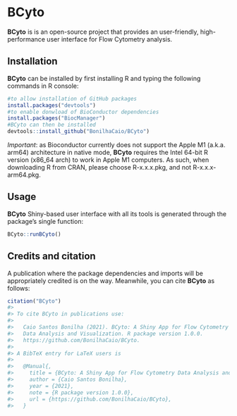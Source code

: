 
<!-- README.md is generated from README.Rmd. Please edit that file -->

# BCyto

<!-- badges: start -->
<!-- badges: end -->

**BCyto** is is an open-source project that provides an user-friendly,
high-performance user interface for Flow Cytometry analysis.

## Installation

**BCyto** can be installed by first installing R and typing the
following commands in R console:

``` r
#to allow installation of GitHub packages
install.packages("devtools")
#to enable donwload of BioConductor dependencies
install.packages("BiocManager")
#BCyto can then be installed
devtools::install_github("BonilhaCaio/BCyto")
```

*Important*: as Bioconductor currently does not support the Apple M1
(a.k.a. arm64) architecture in native mode, **BCyto** requires the Intel
64-bit R version (x86_64 arch) to work in Apple M1 computers. As such,
when downloading R from CRAN, please choose R-x.x.x.pkg, and not
R-x.x.x-arm64.pkg.

## Usage

**BCyto** Shiny-based user interface with all its tools is generated
through the package’s single function:

``` r
BCyto::runBCyto()
```

## Credits and citation

A publication where the package dependencies and imports will be
appropriately credited is on the way. Meanwhile, you can cite **BCyto**
as follows:

``` r
citation("BCyto")
#> 
#> To cite BCyto in publications use:
#> 
#>   Caio Santos Bonilha (2021). BCyto: A Shiny App for Flow Cytometry
#>   Data Analysis and Visualization. R package version 1.0.0.
#>   https://github.com/BonilhaCaio/BCyto.
#> 
#> A BibTeX entry for LaTeX users is
#> 
#>   @Manual{,
#>     title = {BCyto: A Shiny App for Flow Cytometry Data Analysis and Visualization},
#>     author = {Caio Santos Bonilha},
#>     year = {2021},
#>     note = {R package version 1.0.0},
#>     url = {https://github.com/BonilhaCaio/BCyto},
#>   }
```
